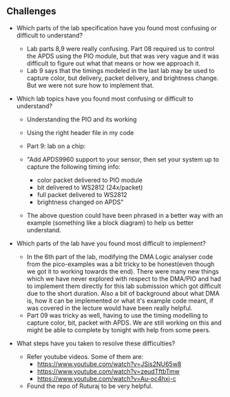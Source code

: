 ## Challenges
- Which parts of the lab specification have you found most confusing or difficult to understand?

  - Lab parts 8,9 were really confusing. Part 08 required us to control the APDS using the PIO module, but that was very vague and it was difficult to figure out what that means or how we approach it. 
  - Lab 9 says that the timings modeled in the last lab may be used to capture color, but delivery, packet delivery, and brightness change. But we were not sure how to implement that.

- Which lab topics have you found most confusing or difficult to understand?

  - Understanding the PIO and its working
  - Using the right header file in my code
  - Part 9: lab on a chip:
  - "Add APDS9960 support to your sensor, then set your system up to capture the following timing info:
    - color packet delivered to PIO module
    - bit delivered to WS2812 (24x/packet)
    - full packet delivered to WS2812
    - brightness changed on APDS"

  - The above question could have been phrased in a better way with an example (something like a block diagram) to help us better understand.

- Which parts of the lab have you found most difficult to implement? 
  
  - In the 6th part of the lab, modifying the DMA Logic analyser code from the pico-examples was a bit tricky to be honest(even though we got it to working towards the end). There were many new things which we have never explored with respect to the DMA/PIO and had to implement them directly for this lab submission which got difficult due to the short duration. Also a bit of background about what DMA is, how it can be implemented or what it's example code meant, if was covered in the lecture would have been really helpful.
  - Part 09 was tricky as well, having to use the timing modelling to capture color, bit, packet with APDS. We are still working on this and might be able to complete by tonight with help from some peers.

- What steps have you taken to resolve these difficulties?
  
  - Refer youtube videos. Some of them are:
    - https://www.youtube.com/watch?v=JSis2NU65w8
    - https://www.youtube.com/watch?v=zeudTftbTmw
    - https://www.youtube.com/watch?v=Au-oc4hxj-c
  - Found the repo of Ruturaj to be very helpful.
